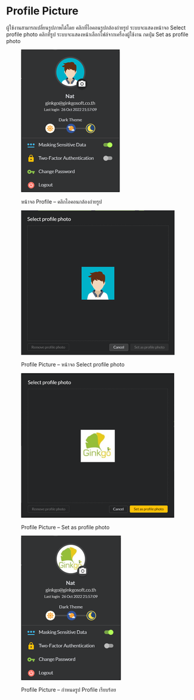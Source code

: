 # Profile Picture

ผู้ใช้งานสามารถเปลี่ยนรูปภาพได้โดย คลิกที่ไอคอนรูปกล้องถ่ายรูป ระบบจะแสดงหน้าจอ Select profile photo คลิกที่รูป ระบบจะแสดงหน้าเลือกไฟล์จากเครื่องผู้ใช้งาน กดปุ่ม Set as profile photo

<figure><img src="../.gitbook/assets/image (415).png" alt=""><figcaption><p>หน้าจอ Profile – คลิกไอคอนกล้องถ่ายรูป</p></figcaption></figure>

<figure><img src="../.gitbook/assets/image (409) (1).png" alt=""><figcaption><p>Profile Picture – หน้าจอ Select profile photo</p></figcaption></figure>

<figure><img src="../.gitbook/assets/image (400).png" alt=""><figcaption><p>Profile Picture – Set as profile photo</p></figcaption></figure>

<figure><img src="../.gitbook/assets/image (414).png" alt=""><figcaption><p>Profile Picture – กำหนดรูป Profile เรียบร้อย</p></figcaption></figure>

